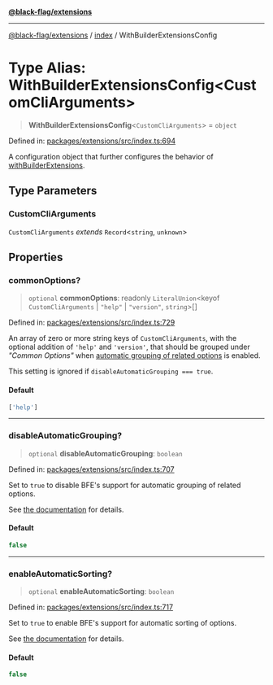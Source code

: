 [**@black-flag/extensions**](../../README.md)

***

[@black-flag/extensions](../../README.md) / [index](../README.md) / WithBuilderExtensionsConfig

# Type Alias: WithBuilderExtensionsConfig\<CustomCliArguments\>

> **WithBuilderExtensionsConfig**\<`CustomCliArguments`\> = `object`

Defined in: [packages/extensions/src/index.ts:694](https://github.com/Xunnamius/black-flag/blob/79ac029630564873580521833d41f0f37fb5eec8/packages/extensions/src/index.ts#L694)

A configuration object that further configures the behavior of
[withBuilderExtensions](../functions/withBuilderExtensions.md).

## Type Parameters

### CustomCliArguments

`CustomCliArguments` *extends* `Record`\<`string`, `unknown`\>

## Properties

### commonOptions?

> `optional` **commonOptions**: readonly `LiteralUnion`\<keyof `CustomCliArguments` \| `"help"` \| `"version"`, `string`\>[]

Defined in: [packages/extensions/src/index.ts:729](https://github.com/Xunnamius/black-flag/blob/79ac029630564873580521833d41f0f37fb5eec8/packages/extensions/src/index.ts#L729)

An array of zero or more string keys of `CustomCliArguments`, with the
optional addition of `'help'` and `'version'`, that should be grouped under
_"Common Options"_ when [automatic grouping of related
options](https://github.com/Xunnamius/black-flag/blob/main/packages/extensions/README.md#automatic-sorting-of-options)
is enabled.

This setting is ignored if `disableAutomaticGrouping === true`.

#### Default

```ts
['help']
```

***

### disableAutomaticGrouping?

> `optional` **disableAutomaticGrouping**: `boolean`

Defined in: [packages/extensions/src/index.ts:707](https://github.com/Xunnamius/black-flag/blob/79ac029630564873580521833d41f0f37fb5eec8/packages/extensions/src/index.ts#L707)

Set to `true` to disable BFE's support for automatic grouping of related
options.

See [the
documentation](https://github.com/Xunnamius/black-flag/blob/main/packages/extensions/README.md#automatic-grouping-of-related-options)
for details.

#### Default

```ts
false
```

***

### enableAutomaticSorting?

> `optional` **enableAutomaticSorting**: `boolean`

Defined in: [packages/extensions/src/index.ts:717](https://github.com/Xunnamius/black-flag/blob/79ac029630564873580521833d41f0f37fb5eec8/packages/extensions/src/index.ts#L717)

Set to `true` to enable BFE's support for automatic sorting of options.

See [the
documentation](https://github.com/Xunnamius/black-flag/blob/main/packages/extensions/README.md#automatic-sorting-of-options)
for details.

#### Default

```ts
false
```
